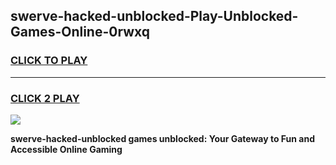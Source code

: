 
## swerve-hacked-unblocked-Play-Unblocked-Games-Online-0rwxq
<h3>
<a href="https://premium76.site?title=swerve-hacked-unblocked&ref=25A">CLICK TO PLAY</a></h3>
<hr>

<h3>
<a href="https://premium76.site?title=swerve-hacked-unblocked&ref=25A">CLICK 2 PLAY</a>
  
</h3>

<a href="https://premium76.site?title=swerve-hacked-unblocked&ref=25A"><img src="https://clearcache.store/games.png"></a>


**swerve-hacked-unblocked games unblocked: Your Gateway to Fun and Accessible Online Gaming**
